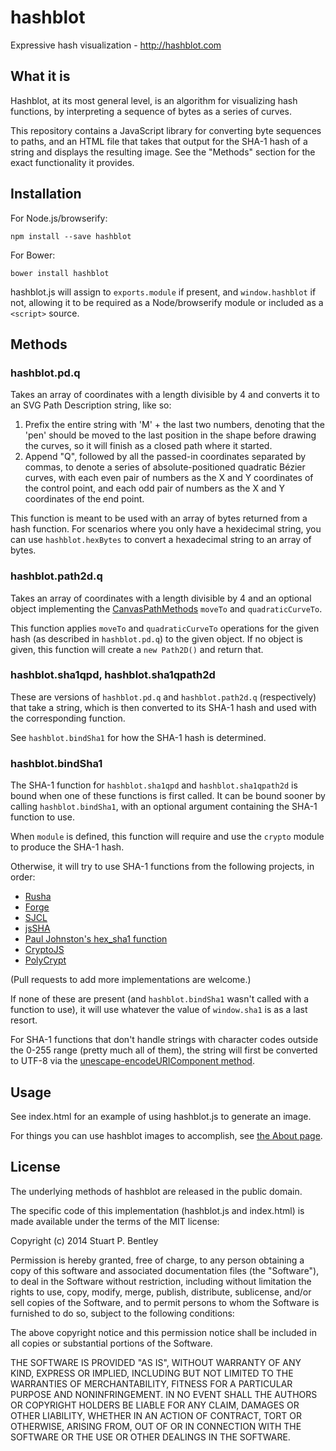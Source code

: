 # hashblot

Expressive hash visualization - http://hashblot.com

## What it is

Hashblot, at its most general level, is an algorithm for visualizing hash functions, by interpreting a sequence of bytes as a series of curves.

This repository contains a JavaScript library for converting byte sequences to paths, and an HTML file that takes that output for the SHA-1 hash of a string and displays the resulting image. See the "Methods" section for the exact functionality it provides.

## Installation

For Node.js/browserify:

    npm install --save hashblot

For Bower:

    bower install hashblot

hashblot.js will assign to `exports.module` if present, and `window.hashblot` if not, allowing it to be required as a Node/browserify module or included as a `<script>` source.

## Methods

### hashblot.pd.q

Takes an array of coordinates with a length divisible by 4 and converts it to an SVG Path Description string, like so:

1. Prefix the entire string with 'M' + the last two numbers, denoting that the 'pen' should be moved to the last position in the shape before drawing the curves, so it will finish as a closed path where it started.
2. Append "Q", followed by all the passed-in coordinates separated by commas, to denote a series of absolute-positioned quadratic Bézier curves, with each even pair of numbers as the X and Y coordinates of the control point, and each odd pair of numbers as the X and Y coordinates of the end point.

This function is meant to be used with an array of bytes returned from a hash function. For scenarios where you only have a hexidecimal string, you can use `hashblot.hexBytes` to convert a hexadecimal string to an array of bytes.

### hashblot.path2d.q

Takes an array of coordinates with a length divisible by 4 and an optional object implementing the [CanvasPathMethods][] `moveTo` and `quadraticCurveTo`.

[CanvasPathMethods]: http://html5index.org/Canvas%20-%20CanvasPathMethods.html

This function applies `moveTo` and `quadraticCurveTo` operations for the given hash (as described in `hashblot.pd.q`) to the given object. If no object is given, this function will create a `new Path2D()` and return that.

### hashblot.sha1qpd, hashblot.sha1qpath2d

These are versions of `hashblot.pd.q` and `hashblot.path2d.q` (respectively) that take a string, which is then converted to its SHA-1 hash and used with the corresponding function.

See `hashblot.bindSha1` for how the SHA-1 hash is determined.

### hashblot.bindSha1

The SHA-1 function for `hashblot.sha1qpd` and `hashblot.sha1qpath2d` is bound when one of these functions is first called. It can be bound sooner by calling `hashblot.bindSha1`, with an optional argument containing the SHA-1 function to use.

When `module` is defined, this function will require and use the `crypto` module to produce the SHA-1 hash.

Otherwise, it will try to use SHA-1 functions from the following projects, in order:

- [Rusha](https://github.com/srijs/rusha)
- [Forge](https://github.com/digitalbazaar/forge#sha1)
- [SJCL](https://github.com/bitwiseshiftleft/sjcl)
- [jsSHA](https://github.com/Caligatio/jsSHA)
- [Paul Johnston's hex_sha1 function](http://pajhome.org.uk/crypt/md5/)
- [CryptoJS](https://code.google.com/p/crypto-js/)
- [PolyCrypt](https://github.com/polycrypt/polycrypt)

(Pull requests to add more implementations are welcome.)

If none of these are present (and `hashblot.bindSha1` wasn't called with a function to use), it will use whatever the value of `window.sha1` is as a last resort.

For SHA-1 functions that don't handle strings with character codes outside the 0-255 range (pretty much all of them), the string will first be converted to UTF-8 via the [unescape-encodeURIComponent method][1].

[1]: http://ecmanaut.blogspot.com/2006/07/encoding-decoding-utf8-in-javascript.html

## Usage

See index.html for an example of using hashblot.js to generate an image.

For things you can use hashblot images to accomplish, see [the About page](https://github.com/stuartpb/hashblot/wiki/About).

## License

The underlying methods of hashblot are released in the public domain.

The specific code of this implementation (hashblot.js and index.html) is made available under the terms of the MIT license:

Copyright (c) 2014 Stuart P. Bentley

Permission is hereby granted, free of charge, to any person obtaining a copy
of this software and associated documentation files (the "Software"), to deal
in the Software without restriction, including without limitation the rights
to use, copy, modify, merge, publish, distribute, sublicense, and/or sell
copies of the Software, and to permit persons to whom the Software is
furnished to do so, subject to the following conditions:

The above copyright notice and this permission notice shall be included in
all copies or substantial portions of the Software.

THE SOFTWARE IS PROVIDED "AS IS", WITHOUT WARRANTY OF ANY KIND, EXPRESS OR
IMPLIED, INCLUDING BUT NOT LIMITED TO THE WARRANTIES OF MERCHANTABILITY,
FITNESS FOR A PARTICULAR PURPOSE AND NONINFRINGEMENT. IN NO EVENT SHALL THE
AUTHORS OR COPYRIGHT HOLDERS BE LIABLE FOR ANY CLAIM, DAMAGES OR OTHER
LIABILITY, WHETHER IN AN ACTION OF CONTRACT, TORT OR OTHERWISE, ARISING FROM,
OUT OF OR IN CONNECTION WITH THE SOFTWARE OR THE USE OR OTHER DEALINGS IN
THE SOFTWARE.
